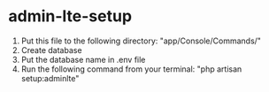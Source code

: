 # admin-lte-setup

1. Put this file to the following directory:
"app/Console/Commands/"
2. Create database
3. Put the database name in .env file
4. Run the following command from your terminal:
   "php artisan setup:adminlte"
